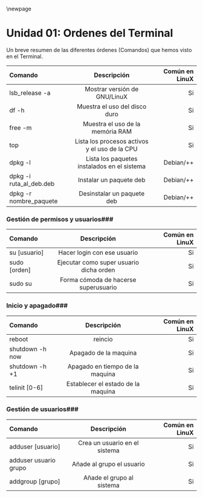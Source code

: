 \newpage
# Unidad 01: Ordenes del Terminal #

Un breve resumen de las diferentes órdenes (Comandos) que hemos visto en el Terminal.

| Comando | Descripción | Común en LinuX |
| :------|:------:|-------:|
| lsb_release -a | Mostrar versión de GNU/LinuX | Si |
| df -h | Muestra el uso del disco duro | Si |
| free -m | Muestra el uso de la memória RAM | Si|
| top | Lista los procesos activos y el uso de la CPU | Si |
| dpkg -l | Lista los paquetes instalados en el sistema | Debian/++ |
| dpkg -i ruta_al_deb.deb | Instalar un paquete deb | Debian/++ |
| dpkg -r nombre_paquete | Desinstalar un paquete deb | Debian/++ |

### Gestión de permisos y usuarios###

| Comando | Descripción | Común en LinuX |
| :------|:------:|-------:|
| su [usuario] | Hacer login con ese usuario | Si |
| sudo [orden] | Ejecutar como super usuario dicha orden | Si|
| sudo su | Forma cómoda de hacerse superusuario | Si |

### Inicio y apagado###

| Comando | Descripción | Común en LinuX |
| :------|:------:|-------:|
| reboot | reincio | Si |
| shutdown -h now | Apagado de la maquina | Si|
| shutdown -h +1 | Apagado en tiempo de la maquina | Si |
| telinit [0-6] | Establecer el estado de la maquina | Si|

### Gestión de usuarios###

| Comando | Descripción | Común en LinuX |
| :------|:------:|-------:|
| adduser [usuario] | Crea un usuario en el sistema | Si|
| adduser usuario grupo | Añade al grupo el usuario | Si|
| addgroup [grupo] | Añade el grupo al sistema | Si|
